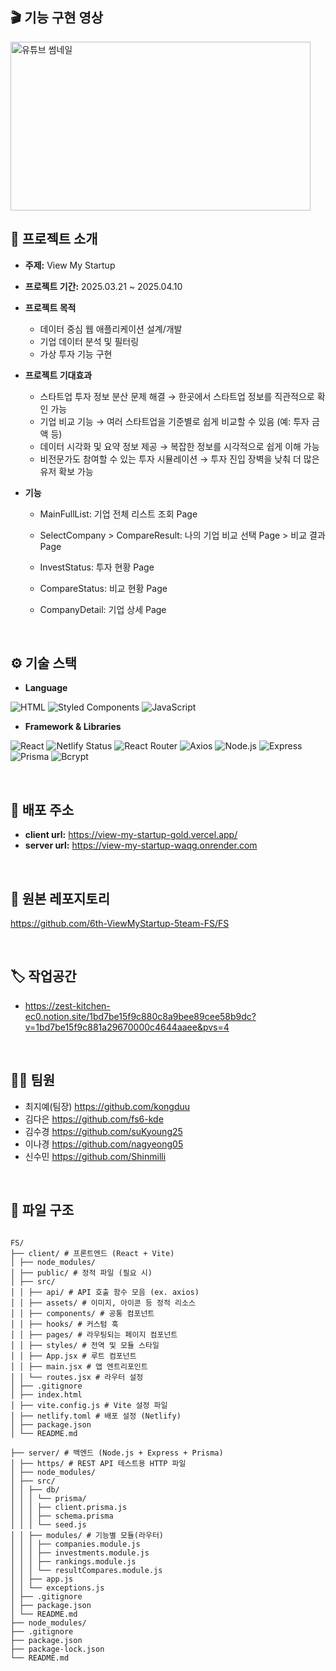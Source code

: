 ## 🎬 기능 구현 영상
<a href="https://www.youtube.com/watch?v=GjIuis9ayFw" target="_blank" rel="noopener noreferrer">
  <img src="https://img.youtube.com/vi/GjIuis9ayFw/hqdefault.jpg" width="480" height="270" alt="유튜브 썸네일" />
</a>

<br/>

## 🙋 프로젝트 소개
- **주제:**
  View My Startup

- **프로젝트 기간:**
 2025.03.21 ~ 2025.04.10

- **프로젝트 목적**
  - 데이터 중심 웹 애플리케이션 설계/개발
  - 기업 데이터 분석 및 필터링
  - 가상 투자 기능 구현
 
- **프로젝트 기대효과**
  - 스타트업 투자 정보 분산 문제 해결 → 한곳에서 스타트업 정보를 직관적으로 확인 가능
  - 기업 비교 기능 → 여러 스타트업을 기준별로 쉽게 비교할 수 있음 (예: 투자 금액 등)
  - 데이터 시각화 및 요약 정보 제공 → 복잡한 정보를 시각적으로 쉽게 이해 가능
  - 비전문가도 참여할 수 있는 투자 시뮬레이션 → 투자 진입 장벽을 낮춰 더 많은 유저 확보 가능
  
- **기능**
  - MainFullList: 기업 전체 리스트 조회 Page
  - SelectCompany > CompareResult: 나의 기업 비교 선택 Page > 비교 결과 Page
  - InvestStatus: 투자 현황 Page
  - CompareStatus: 비교 현황 Page
  - CompanyDetail: 기업 상세 Page

    <br/>
    
## ⚙️ 기술 스택

- **Language**

![HTML](https://img.shields.io/badge/HTML5-E34F26?style=flat&logo=html5&logoColor=white)
![Styled Components](https://img.shields.io/badge/Styled--Components-DB7093?style=flat&logo=styled-components&logoColor=white)
![JavaScript](https://img.shields.io/badge/JavaScript-F7DF1E?style=flat&logo=javascript&logoColor=black)

- **Framework & Libraries**

![React](https://img.shields.io/badge/React-61DAFB?style=flat&logo=react&logoColor=black)
![Netlify Status](https://img.shields.io/badge/Netlify-00C7B7?style=flat&logo=netlify&logoColor=white)
![React Router](https://img.shields.io/badge/React--Router--DOM-CA4245?style=flat&logo=reactrouter&logoColor=white)
![Axios](https://img.shields.io/badge/Axios-5A29E4?style=flat&logo=axios&logoColor=white)
![Node.js](https://img.shields.io/badge/Node.js-339933?style=flat&logo=node.js&logoColor=white)
![Express](https://img.shields.io/badge/Express-000000?style=flat&logo=express&logoColor=white)
![Prisma](https://img.shields.io/badge/Prisma-2D3748?style=flat&logo=prisma&logoColor=white)
![Bcrypt](https://img.shields.io/badge/Bcrypt-orange?style=flat)

<br/>

## 🔗 배포 주소
- **client url:** https://view-my-startup-gold.vercel.app/
- **server url:** https://view-my-startup-waqg.onrender.com

<br/>

## 💾 원본 레포지토리 
https://github.com/6th-ViewMyStartup-5team-FS/FS

  <br/>
  
## 🏷️ 작업공간
- https://zest-kitchen-ec0.notion.site/1bd7be15f9c880c8a9bee89cee58b9dc?v=1bd7be15f9c881a29670000c4644aaee&pvs=4

<br/>

## 🧑‍💻 팀원
- 최지예(팀장) https://github.com/kongduu
- 김다은 https://github.com/fs6-kde
- 김수경 https://github.com/suKyoung25
- 이나경 https://github.com/nagyeong05
- 신수민 https://github.com/Shinmilli

<br/>

## 📁 파일 구조

<pre><code>
FS/
├── client/ # 프론트엔드 (React + Vite)
│ ├── node_modules/
│ ├── public/ # 정적 파일 (필요 시)
│ ├── src/
│ │ ├── api/ # API 호출 함수 모음 (ex. axios)
│ │ ├── assets/ # 이미지, 아이콘 등 정적 리소스
│ │ ├── components/ # 공통 컴포넌트
│ │ ├── hooks/ # 커스텀 훅
│ │ ├── pages/ # 라우팅되는 페이지 컴포넌트
│ │ ├── styles/ # 전역 및 모듈 스타일
│ │ ├── App.jsx # 루트 컴포넌트
│ │ ├── main.jsx # 앱 엔트리포인트
│ │ └── routes.jsx # 라우터 설정
│ ├── .gitignore
│ ├── index.html
│ ├── vite.config.js # Vite 설정 파일
│ ├── netlify.toml # 배포 설정 (Netlify)
│ ├── package.json
│ └── README.md

├── server/ # 백엔드 (Node.js + Express + Prisma)
│ ├── https/ # REST API 테스트용 HTTP 파일
│ ├── node_modules/
│ ├── src/
│ │ ├── db/
│ │ │ └── prisma/
│ │ │ ├── client.prisma.js
│ │ │ ├── schema.prisma
│ │ │ └── seed.js
│ │ ├── modules/ # 기능별 모듈(라우터)
│ │ │ ├── companies.module.js
│ │ │ ├── investments.module.js
│ │ │ ├── rankings.module.js
│ │ │ └── resultCompares.module.js
│ │ ├── app.js  
│ │ └── exceptions.js  
│ ├── .gitignore
│ ├── package.json
│ └── README.md
├── node_modules/  
├── .gitignore
├── package.json  
├── package-lock.json
└── README.md
</code></pre>
